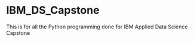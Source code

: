 # IBM_DS_Capstone
This is for all the Python programming done for IBM Applied Data Science Capstone

